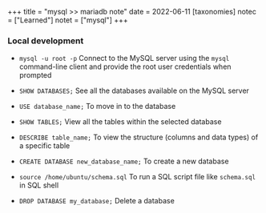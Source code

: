 +++
title = "mysql >> mariadb note"
date = 2022-06-11
[taxonomies]
notec = ["Learned"]
notet = ["mysql"]
+++


### Local development 

* `mysql -u root -p`  Connect to the MySQL server using the `mysql` command-line client and provide the root user credentials when prompted


* `SHOW DATABASES;` See all the databases available on the MySQL server

* `USE database_name;` To move in to the database 

* `SHOW TABLES;` View all the tables within the selected database


* `DESCRIBE table_name;`  To view the structure (columns and data types) of a specific table

* `CREATE DATABASE new_database_name;` To create a new database

* `source /home/ubuntu/schema.sql` To run a SQL script file like `schema.sql` in SQL shell 

* `DROP DATABASE my_database;` Delete a database
